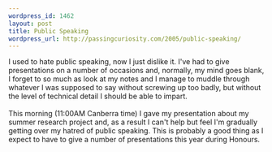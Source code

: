 ```yaml
--- 
wordpress_id: 1462
layout: post
title: Public Speaking
wordpress_url: http://passingcuriosity.com/2005/public-speaking/
---
```

I used to hate public speaking, now I just dislike it. I've had to give presentations on a number of occasions and, normally, my mind goes blank, I forget to so much as look at my notes and I manage to muddle through whatever I was supposed to say without screwing up too badly, but without the level of technical detail I should be able to impart.
<br />
<br />This morning (11:00AM Canberra time) I gave my presentation about my summer research project and, as a result I can't help but feel I'm gradually getting over my hatred of public speaking. This is probably a good thing as I expect to have to give a number of presentations this year during Honours.
